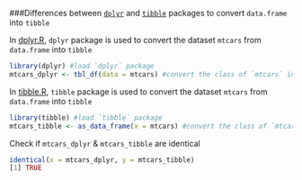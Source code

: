 ###Differences between [`dplyr`](https://cran.r-project.org/web/packages/dplyr/index.html) and [`tibble`](https://cran.r-project.org/web/packages/tibble/index.html) packages to convert `data.frame` into `tibble`

In [dplyr.R](https://github.com/puneeth019/playground/blob/master/dplyr.R), `dplyr` package is used to convert the dataset `mtcars` from `data.frame` into `tibble`

```R
library(dplyr) #load `dplyr` package
mtcars_dplyr <- tbl_df(data = mtcars) #convert the class of `mtcars` into `tibble`
```
In [tibble.R](https://github.com/puneeth019/playground/blob/master/tibble.R), `tibble` package is used to convert the dataset `mtcars` from `data.frame` into `tibble`

```R
library(tibble) #load `tibble` package
mtcars_tibble <- as_data_frame(x = mtcars) #convert the class of `mtcars` into `tibble`
```
Check if `mtcars_dplyr` & `mtcars_tibble` are identical

```R
identical(x = mtcars_dplyr, y = mtcars_tibble)
[1] TRUE
```
